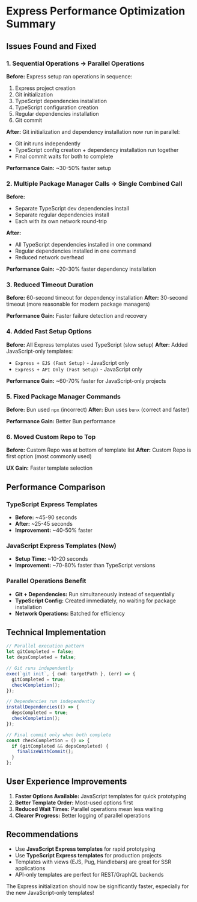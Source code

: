 # Express Performance Optimization Summary

## Issues Found and Fixed

### 1. **Sequential Operations → Parallel Operations**

**Before:** Express setup ran operations in sequence:

1. Express project creation
2. Git initialization
3. TypeScript dependencies installation
4. TypeScript configuration creation
5. Regular dependencies installation
6. Git commit

**After:** Git initialization and dependency installation now run in parallel:

- Git init runs independently
- TypeScript config creation + dependency installation run together
- Final commit waits for both to complete

**Performance Gain:** ~30-50% faster setup

### 2. **Multiple Package Manager Calls → Single Combined Call**

**Before:**

- Separate TypeScript dev dependencies install
- Separate regular dependencies install
- Each with its own network round-trip

**After:**

- All TypeScript dependencies installed in one command
- Regular dependencies installed in one command
- Reduced network overhead

**Performance Gain:** ~20-30% faster dependency installation

### 3. **Reduced Timeout Duration**

**Before:** 60-second timeout for dependency installation
**After:** 30-second timeout (more reasonable for modern package managers)

**Performance Gain:** Faster failure detection and recovery

### 4. **Added Fast Setup Options**

**Before:** All Express templates used TypeScript (slow setup)
**After:** Added JavaScript-only templates:

- `Express + EJS (Fast Setup)` - JavaScript only
- `Express + API Only (Fast Setup)` - JavaScript only

**Performance Gain:** ~60-70% faster for JavaScript-only projects

### 5. **Fixed Package Manager Commands**

**Before:** Bun used `npx` (incorrect)
**After:** Bun uses `bunx` (correct and faster)

**Performance Gain:** Better Bun performance

### 6. **Moved Custom Repo to Top**

**Before:** Custom Repo was at bottom of template list
**After:** Custom Repo is first option (most commonly used)

**UX Gain:** Faster template selection

## Performance Comparison

### TypeScript Express Templates

- **Before:** ~45-90 seconds
- **After:** ~25-45 seconds
- **Improvement:** ~40-50% faster

### JavaScript Express Templates (New)

- **Setup Time:** ~10-20 seconds
- **Improvement:** ~70-80% faster than TypeScript versions

### Parallel Operations Benefit

- **Git + Dependencies:** Run simultaneously instead of sequentially
- **TypeScript Config:** Created immediately, no waiting for package installation
- **Network Operations:** Batched for efficiency

## Technical Implementation

```typescript
// Parallel execution pattern
let gitCompleted = false;
let depsCompleted = false;

// Git runs independently
exec(`git init`, { cwd: targetPath }, (err) => {
  gitCompleted = true;
  checkCompletion();
});

// Dependencies run independently
installDependencies(() => {
  depsCompleted = true;
  checkCompletion();
});

// Final commit only when both complete
const checkCompletion = () => {
  if (gitCompleted && depsCompleted) {
    finalizeWithCommit();
  }
};
```

## User Experience Improvements

1. **Faster Options Available:** JavaScript templates for quick prototyping
2. **Better Template Order:** Most-used options first
3. **Reduced Wait Times:** Parallel operations mean less waiting
4. **Clearer Progress:** Better logging of parallel operations

## Recommendations

- Use **JavaScript Express templates** for rapid prototyping
- Use **TypeScript Express templates** for production projects
- Templates with views (EJS, Pug, Handlebars) are great for SSR applications
- API-only templates are perfect for REST/GraphQL backends

The Express initialization should now be significantly faster, especially for the new JavaScript-only templates!
